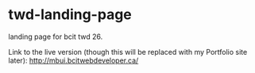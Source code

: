 # twd-landing-page
landing page for bcit twd 26. 

Link to the live version (though this will be replaced with my Portfolio site later): http://mbui.bcitwebdeveloper.ca/
